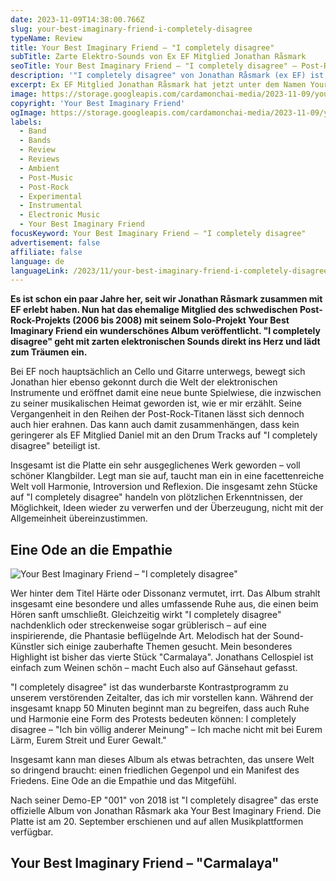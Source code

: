 ```yaml
---
date: 2023-11-09T14:38:00.766Z
slug: your-best-imaginary-friend-i-completely-disagree
typeName: Review
title: Your Best Imaginary Friend – "I completely disagree"
subTitle: Zarte Elektro-Sounds von Ex EF Mitglied Jonathan Råsmark
seoTitle: Your Best Imaginary Friend – "I completely disagree" – Post-Rock/Ambient Review
description: '"I completely disagree" von Jonathan Råsmark (ex EF) ist ein subtiles Ambient-/Post-Rock-Album. Erfahrt jetzt alles über die Ode an die Empathie.'
excerpt: Ex EF Mitglied Jonathan Råsmark hat jetzt unter dem Namen Your Best Imaginary Friend sein Solo-Debüt veröffentlicht. Die Platte lädt mit zarten elektronischen Sounds und seinem charakteristischen Cellospiel zum Träumen ein.
image: https://storage.googleapis.com/cardamonchai-media/2023-11-09/your-best-imaginary-friend-i-completely-disagree-header-jpg-imagine-d8c8c8_a39d95_1024_768/640.webp
copyright: 'Your Best Imaginary Friend'
ogImage: https://storage.googleapis.com/cardamonchai-media/2023-11-09/your-best-imaginary-friend-i-completely-disagree-og-jpg-imagine-d8c8c8_928980_1200_628/640.webp
labels:
  - Band
  - Bands
  - Review
  - Reviews
  - Ambient
  - Post-Music
  - Post-Rock
  - Experimental
  - Instrumental
  - Electronic Music
  - Your Best Imaginary Friend
focusKeyword: Your Best Imaginary Friend – "I completely disagree"
advertisement: false
affiliate: false
language: de
languageLink: /2023/11/your-best-imaginary-friend-i-completely-disagree-en/
---
```


**Es ist schon ein paar Jahre her, seit wir Jonathan Råsmark zusammen mit EF erlebt haben. Nun hat das ehemalige Mitglied des schwedischen Post-Rock-Projekts (2006 bis 2008) mit seinem Solo-Projekt Your Best Imaginary Friend ein wunderschönes Album veröffentlicht. "I completely disagree" geht mit zarten elektronischen Sounds direkt ins Herz und lädt zum Träumen ein.**

Bei EF noch hauptsächlich an Cello und Gitarre unterwegs, bewegt sich Jonathan hier ebenso gekonnt durch die Welt der elektronischen Instrumente und eröffnet damit eine neue bunte Spielwiese, die inzwischen zu seiner musikalischen Heimat geworden ist, wie er mir erzählt. Seine Vergangenheit in den Reihen der Post-Rock-Titanen lässt sich dennoch auch hier erahnen. Das kann auch damit zusammenhängen, dass kein geringerer als EF Mitglied Daniel mit an den Drum Tracks auf "I completely disagree" beteiligt ist.

Insgesamt ist die Platte ein sehr ausgeglichenes Werk geworden – voll schöner Klangbilder. Legt man sie auf, taucht man ein in eine facettenreiche Welt voll Harmonie, Introversion und Reflexion. Die insgesamt zehn Stücke auf "I completely disagree" handeln von plötzlichen Erkenntnissen, der Möglichkeit, Ideen wieder zu verwerfen und der Überzeugung, nicht mit der Allgemeinheit übereinzustimmen.

## Eine Ode an die Empathie

![Your Best Imaginary Friend – "I completely disagree"](https://storage.googleapis.com/cardamonchai-media/2023-11-09/your-best-imaginary-friend-i-completely-disagree-jpeg-imagine-c8c8c8_ada9a1_700_700/640.webp 'Your Best Imaginary Friend – "I completely disagree"')

Wer hinter dem Titel Härte oder Dissonanz vermutet, irrt. Das Album strahlt insgesamt eine besondere und alles umfassende Ruhe aus, die einen beim Hören sanft umschließt. Gleichzeitig wirkt "I completely disagree" nachdenklich oder streckenweise sogar grüblerisch – auf eine inspirierende, die Phantasie beflügelnde Art. Melodisch hat der Sound-Künstler sich einige zauberhafte Themen gesucht. Mein besonderes Highlight ist bisher das vierte Stück "Carmalaya". Jonathans Cellospiel ist einfach zum Weinen schön – macht Euch also auf Gänsehaut gefasst.

"I completely disagree" ist das wunderbarste Kontrastprogramm zu unserem verstörenden Zeitalter, das ich mir vorstellen kann. Während der insgesamt knapp 50 Minuten beginnt man zu begreifen, dass auch Ruhe und Harmonie eine Form des Protests bedeuten können: I completely disagree – "Ich bin völlig anderer Meinung" – Ich mache nicht mit bei Eurem Lärm, Eurem Streit und Eurer Gewalt."

Insgesamt kann man dieses Album als etwas betrachten, das unsere Welt so dringend braucht: einen friedlichen Gegenpol und ein Manifest des Friedens. Eine Ode an die Empathie und das Mitgefühl.

Nach seiner Demo-EP "001" von 2018 ist "I completely disagree" das erste offizielle Album von Jonathan Råsmark aka Your Best Imaginary Friend. Die Platte ist am 20. September erschienen und auf allen Musikplattformen verfügbar.

## Your Best Imaginary Friend – "Carmalaya"

<YouTube id="pcUZnprnXc8" />
